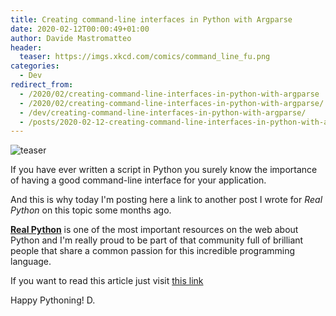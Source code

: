 ```yaml
---
title: Creating command-line interfaces in Python with Argparse
date: 2020-02-12T00:00:49+01:00
author: Davide Mastromatteo
header:
  teaser: https://imgs.xkcd.com/comics/command_line_fu.png
categories:
  - Dev
redirect_from:
  - /2020/02/creating-command-line-interfaces-in-python-with-argparse
  - /2020/02/creating-command-line-interfaces-in-python-with-argparse/
  - /dev/creating-command-line-interfaces-in-python-with-argparse/
  - /posts/2020-02-12-creating-command-line-interfaces-in-python-with-argparse/
---
```

![teaser](https://imgs.xkcd.com/comics/command_line_fu.png)

If you have ever written a script in Python you surely know the importance of having a good command-line interface for your application.

And this is why today I'm posting here a link to another post I wrote for *Real Python* on this topic some months ago.

**[Real Python](https://www.realpython.com)** is one of the most important resources on the web about Python and I'm really proud to be part of that community full of brilliant people that share a common passion for this incredible programming language.

If you want to read this article just visit [this link](https://realpython.com/command-line-interfaces-python-argparse/)

Happy Pythoning!
D.
